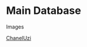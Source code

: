 # Main Database

Images

[ChanelUzi](https://github.com/DJ-JR30/MainDB/blob/main/images/ChanelUzi/Readme.md)
